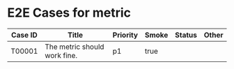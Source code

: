 # E2E Cases for metric

| Case ID | Title                                                        | Priority | Smoke | Status | Other |
| ------- | ------------------------------------------------------------ | -------- | ----- | ------ | ----- |
| T00001  | The metric should work fine.                                 | p1       |  true |        |       |
